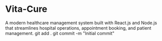 # Vita-Cure
A modern healthcare management system built with React.js and Node.js that streamlines hospital operations, appointment booking, and patient management.
git add .
git commit -m "Initial commit"
